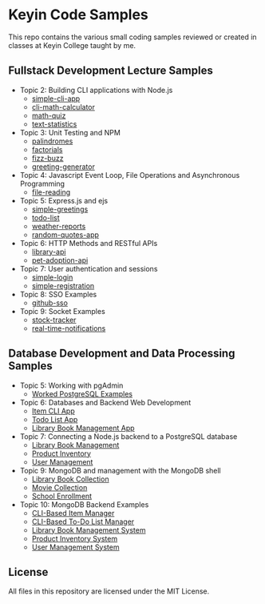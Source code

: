 # Keyin Code Samples
This repo contains the various small coding samples reviewed or created in classes at Keyin College taught by me.

## Fullstack Development Lecture Samples
- Topic 2: Building CLI applications with Node.js
  - [simple-cli-app](https://github.com/menglishca/keyin-code-samples/tree/main/fullstack/02-cli-apps/simple-cli-app)
  - [cli-math-calculator](https://github.com/menglishca/keyin-code-samples/tree/main/fullstack/02-cli-apps/cli-math-calculator)
  - [math-quiz](https://github.com/menglishca/keyin-code-samples/tree/main/fullstack/02-cli-apps/math-quiz)
  - [text-statistics](https://github.com/menglishca/keyin-code-samples/tree/main/fullstack/02-cli-apps/text-statistics)
- Topic 3: Unit Testing and NPM
  - [palindromes](https://github.com/menglishca/keyin-code-samples/tree/main/fullstack/03-unit-testingpalindromes)
  - [factorials](https://github.com/menglishca/keyin-code-samples/tree/main/fullstack/03-unit-testingfactorial)
  - [fizz-buzz](https://github.com/menglishca/keyin-code-samples/tree/main/fullstack/03-unit-testingfizzBuzz)
  - [greeting-generator](https://github.com/menglishca/keyin-code-samples/tree/main/fullstack/03-unit-testinggreetingGenerator)
- Topic 4: Javascript Event Loop, File Operations and Asynchronous Programming
  - [file-reading](https://github.com/menglishca/keyin-code-samples/tree/main/fullstack/04-events-io-async/file-reading)
- Topic 5: Express.js and ejs
  - [simple-greetings](https://github.com/menglishca/keyin-code-samples/tree/main/fullstack/05-express-ejs/simple-greetings)
  - [todo-list](https://github.com/menglishca/keyin-code-samples/tree/main/fullstack/05-express-ejs/todo-list)
  - [weather-reports](https://github.com/menglishca/keyin-code-samples/tree/main/fullstack/05-express-ejs/weather-reports)
  - [random-quotes-app](https://github.com/menglishca/keyin-code-samples/tree/main/fullstack/05-express-ejs/random-quotes-app)
- Topic 6: HTTP Methods and RESTful APIs
  - [library-api](https://github.com/menglishca/keyin-code-samples/tree/main/fullstack/06-restful-apis/library-api)
  - [pet-adoption-api](https://github.com/menglishca/keyin-code-samples/tree/main/fullstack/06-restful-apis/pet-adoption-api)
- Topic 7: User authentication and sessions
  - [simple-login](https://github.com/menglishca/keyin-code-samples/blob/main/fullstack/07-user-authentication/simple-login)
  - [simple-registration](https://github.com/menglishca/keyin-code-samples/blob/main/fullstack/07-user-authentication/simple-registration)
- Topic 8: SSO Examples
  - [github-sso]()
- Topic 9: Socket Examples
  - [stock-tracker](https://github.com/menglishca/keyin-code-samples/blob/main/fullstack/09-websockets/stock-tracker)
  - [real-time-notifications](https://github.com/menglishca/keyin-code-samples/blob/main/fullstack/09-websockets/real-time-notifications)

## Database Development and Data Processing Samples
- Topic 5: Working with pgAdmin
  - [Worked PostgreSQL Examples](https://github.com/menglishca/keyin-code-samples/tree/main/databases/05-pgadmin)
- Topic 6: Databases and Backend Web Development
  - [Item CLI App](https://github.com/menglishca/keyin-code-samples/tree/main/databases/06-postgres-nodejs/item-cli-app)
  - [Todo List App](https://github.com/menglishca/keyin-code-samples/tree/main/databases/06-postgres-nodejs/todo-list-app)
  - [Library Book Management App](https://github.com/menglishca/keyin-code-samples/tree/main/databases/06-postgres-nodejs/library-book-management-app)
- Topic 7: Connecting a Node.js backend to a PostgreSQL database
  - [Library Book Management](https://github.com/menglishca/keyin-code-samples/tree/main/databases/07-postgres-express/library-book-management)
  - [Product Inventory](https://github.com/menglishca/keyin-code-samples/tree/main/databases/07-postgres-express/product-inventory)
  - [User Management](https://github.com/menglishca/keyin-code-samples/tree/main/databases/07-postgres-express/user-management)
- Topic 9: MongoDB and management with the MongoDB shell
  - [Library Book Collection](https://github.com/menglishca/keyin-code-samples/tree/main/databases/08-mongodb-shell/library-book-collection)
  - [Movie Collection](https://github.com/menglishca/keyin-code-samples/tree/main/databases/08-mongodb-shell/movie-collection)
  - [School Enrollment](https://github.com/menglishca/keyin-code-samples/tree/main/databases/08-mongodb-shell/school-enrollment)
- Topic 10: MongoDB Backend Examples
  - [CLI-Based Item Manager](https://github.com/menglishca/keyin-code-samples/tree/main/databases/10-mongodb-nodejs/item-manager/base)
  - [CLI-Based To-Do List Manager](https://github.com/menglishca/keyin-code-samples/tree/main/databases/10-mongodb-nodejs/todo-list-manager/base)
  - [Library Book Management System](https://github.com/menglishca/keyin-code-samples/tree/main/databases/10-mongodb-nodejs/library-book-management/base)
  - [Product Inventory System](https://github.com/menglishca/keyin-code-samples/tree/main/databases/10-mongodb-nodejs/product-inventory/base)
  - [User Management System](https://github.com/menglishca/keyin-code-samples/tree/main/databases/10-mongodb-nodejs/user-management/base)

## License
All files in this repository are licensed under the MIT License.